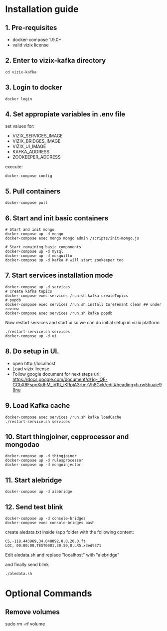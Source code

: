 # Installation guide

## 1. Pre-requisites

- docker-compose 1.9.0+
- valid vizix license

## 2. Enter to vizix-kafka directory 

```
cd vizix-kafka
```
	
## 3. Login to docker

```
docker login
```

## 4. Set appropiate variables in .env file
set values for:
- VIZIX_SERVICES_IMAGE
- VIZIX_BRIDGES_IMAGE
- VIZIX_UI_IMAGE
- KAFKA_ADDRESS
- ZOOKEEPER_ADDRESS

execute:
```
docker-compose config
```

## 5. Pull containers
```
docker-compose pull
```

## 6. Start and init basic containers


```
# Start and init mongo 
docker-compose up -d mongo
docker-compose exec mongo mongo admin /scripts/init-mongo.js

# Start remaining basic components
docker-compose up -d mysql
docker-compose up -d mosquitto
docker-compose up -d kafka # will start zookeeper too
```

## 7. Start services installation mode

```
docker-compose up -d services
# create kafka topics
docker-compose exec services /run.sh kafka createTopics
# popdb
docker-compose exec services /run.sh install CoreTenant clean ## under review
docker-compose exec services /run.sh kafka popdb
```

Now restart services and start ui so we can do initial setup in vizix platform
```
./restart-service.sh services
docker-compose up -d ui
```

## 8. Do setup in UI.

- open http://localhost
- Load vizix license
- Follow google document for next steps 
url: https://docs.google.com/document/d/1q-_QE-GGbX8FspoXjdhM_id1U_iKRpjA3rtmrVh8Gxk/edit#heading=h.rw5buaie98nu

## 9. Load Kafka cache
```
docker-compose exec services /run.sh kafka loadCache
./restart-service.sh services
```

## 10. Start thingjoiner, cepprocessor and mongodao
```
docker-compose up -d thingjoiner
docker-compose up -d rulesprocessor
docker-compose up -d mongoinjector
```

## 11. Start alebridge
```
docker-compose up -d alebridge
```
## 12. Send test blink
```
docker-compose up -d console-bridges
docker-compose exec console-bridges bash
```

create aledata.txt inside /app folder with the following content:
```
CS,-118.443969,34.048092,0.0,20.0,ft
LOC, 00:00:00,TEST0001,30,50,0,LR5,x3ed9371
```

Edit aledata.sh and replace "localhost" with "alebridge"

and finally send blink
```
./aledata.sh
```

# Optional Commands

## Remove volumes
   sudo rm -rf volume
